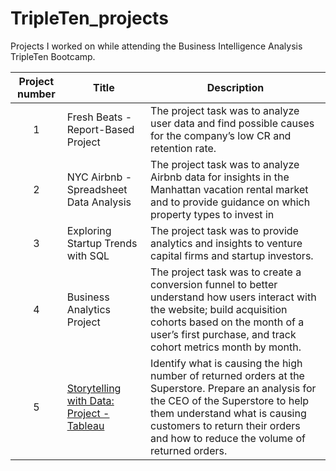 # TripleTen_projects
Projects I worked on while attending the Business Intelligence Analysis TripleTen Bootcamp.


| Project number | Title | Description |
| :-----------: | ----------- |----------- |
| 1 | Fresh Beats - Report-Based Project | The project task was to analyze user data and find possible causes for the company’s low CR and retention rate. |
| 2 | NYC Airbnb - Spreadsheet Data Analysis | The project task was to analyze Airbnb data for insights in the Manhattan vacation rental market and to provide guidance on which property types to invest in |
| 3 | Exploring Startup Trends with SQL | The project task was to provide analytics and insights to venture capital firms and startup investors. |
| 4 | Business Analytics Project | The project task was to create a conversion funnel to better understand how users interact with the website; build acquisition cohorts based on the month of a user’s first purchase, and track cohort metrics month by month. |
| 5 | [Storytelling with Data: Project - Tableau](https://github.com/DiegoJCarballoG/TripleTen_projects/tree/main/Tableau%20Storytelling%20with%20data%20Project) | Identify what is causing the high number of returned orders at the Superstore. Prepare an analysis for the CEO of the Superstore to help them understand what is causing customers to return their orders and how to reduce the volume of returned orders. |

